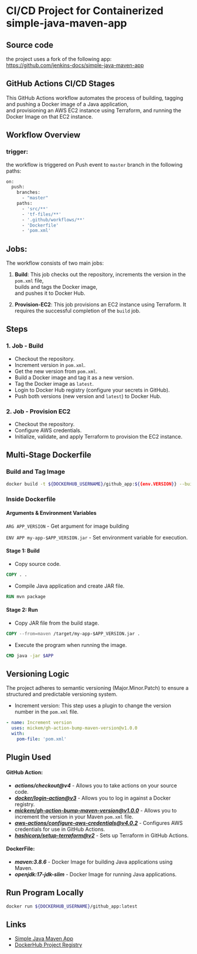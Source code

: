 
# CI/CD Project for Containerized simple-java-maven-app

## Source code
the project uses a fork of the following app: \
https://github.com/jenkins-docs/simple-java-maven-app

## GitHub Actions CI/CD Stages
This GitHub Actions workflow automates the process of building, tagging and pushing a Docker image of a Java application, \
and provisioning an AWS EC2 instance using Terraform, and running the Docker Image on that EC2 instance.

## Workflow Overview
### trigger:
the workflow is triggered on Push event to `master` branch in the following paths:
```bash
on:
  push:
    branches: 
      - "master"
    paths:       
      - 'src/**'
      - 'tf-files/**'
      - '.github/workflows/**'
      - 'Dockerfile'
      - 'pom.xml'
```
## Jobs:
The workflow consists of two main jobs:
1. **Build**: This job checks out the repository, 
increments the version in the `pom.xml` file, \
builds and tags the Docker image, \
and pushes it to Docker Hub.

2. **Provision-EC2**: This job provisions an EC2 instance using Terraform.
It requires the successful completion of the `build` job.

## Steps
### 1. Job - Build

- Checkout the repository.
- Increment version in `pom.xml`.
- Get the new version from `pom.xml`.
- Build a Docker image and tag it as a new version.
- Tag the Docker image as `latest`.
- Login to Docker Hub registry (configure your secrets in GitHub).
- Push both versions (new version and `latest`) to Docker Hub.

### 2. Job - Provision EC2

- Checkout the repository.
- Configure AWS credentials.
- Initialize, validate, and apply Terraform to provision the EC2 instance.

## Multi-Stage Dockerfile

### Build and Tag Image

```bash
docker build -t ${DOCKERHUB_USERNAME}/github_app:${{env.VERSION}} --build-arg APP_VERSION=${{env.VERSION}} .
```

### Inside Dockerfile

#### Arguments & Environment Variables

`ARG APP_VERSION` - Get argument for image building

`ENV APP my-app-$APP_VERSION.jar` - Set environment variable for execution.

#### Stage 1: Build

- Copy source code.
```dockerfile
COPY . .
```

- Compile Java application and create JAR file.
```dockerfile
RUN mvn package
```

#### Stage 2: Run

- Copy JAR file from the build stage.
```dockerfile
COPY --from=maven /target/my-app-$APP_VERSION.jar .
```

- Execute the program when running the image.
```dockerfile
CMD java -jar $APP
```

## Versioning Logic
The project adheres to semantic versioning (Major.Minor.Patch) to ensure a structured and predictable versioning system.
- Increment version: This step uses a plugin to change the version number in the `pom.xml` file.
```yaml
- name: Increment version
  uses: mickem/gh-action-bump-maven-version@v1.0.0
  with:
    pom-file: 'pom.xml'
```

## Plugin Used

#### GitHub Action:
- ***actions/checkout@v4*** - Allows you to take actions on your source code.
- ***[docker/login-action@v3](https://github.com/docker/login-action)*** - Allows you to log in against a Docker registry.
- ***[mickem/gh-action-bump-maven-version@v1.0.0](https://github.com/mickem/gh-action-bump-maven-version)*** - Allows you to increment the version in your Maven `pom.xml` file.
- ***[aws-actions/configure-aws-credentials@v4.0.2](https://github.com/aws-actions/configure-aws-credentials)*** - Configures AWS credentials for use in GitHub Actions.
- ***[hashicorp/setup-terraform@v2](https://github.com/hashicorp/setup-terraform)*** - Sets up Terraform in GitHub Actions.

#### DockerFile:
- ***maven:3.8.6*** - Docker Image for building Java applications using Maven.
- ***openjdk:17-jdk-slim*** - Docker Image for running Java applications.

## Run Program Locally

```bash
docker run ${DOCKERHUB_USERNAME}/github_app:latest
```

## Links

- [Simple Java Maven App](https://github.com/jenkins-docs/simple-java-maven-app)
- [DockerHub Project Registry](https://hub.docker.com/repository/docker/${DOCKERHUB_USERNAME}/github_app)
